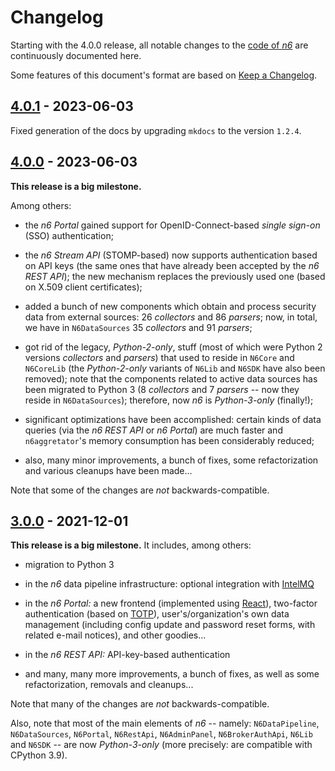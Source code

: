 # Changelog

Starting with the 4.0.0 release, all notable changes to the
[code of _n6_](https://github.com/CERT-Polska/n6) are continuously
documented here.

Some features of this document's format are based on
[Keep a Changelog](https://keepachangelog.com/).


## [4.0.1] - 2023-06-03

Fixed generation of the docs by upgrading `mkdocs` to the version `1.2.4`.


## [4.0.0] - 2023-06-03

**This release is a big milestone.**

Among others:

- the *n6 Portal* gained support for OpenID-Connect-based *single
  sign-on* (SSO) authentication;

- the *n6 Stream API* (STOMP-based) now supports authentication based on
  API keys (the same ones that have already been accepted by the *n6 REST
  API*); the new mechanism replaces the previously used one (based on
  X.509 client certificates);

- added a bunch of new components which obtain and process security
  data from external sources: 26 *collectors* and 86 *parsers*; now,
  in total, we have in `N6DataSources` 35 *collectors* and 91 *parsers*;

- got rid of the legacy, *Python-2-only*, stuff (most of which were
  Python 2 versions *collectors* and *parsers*) that used to reside in
  `N6Core` and `N6CoreLib` (the *Python-2-only* variants of `N6Lib` and
  `N6SDK` have also been removed); note that the components related to
  active data sources has been migrated to Python 3 (8 *collectors* and
  7 *parsers* -- now they reside in `N6DataSources`); therefore, now *n6*
  is *Python-3-only* (finally!);

- significant optimizations have been accomplished: certain kinds of data
  queries (via the *n6 REST API* or *n6 Portal*) are much faster and
  `n6aggretator`'s memory consumption has been considerably reduced;

- also, many minor improvements, a bunch of fixes, some refactorization
  and various cleanups have been made...

Note that some of the changes are *not* backwards-compatible.


## [3.0.0] - 2021-12-01

**This release is a big milestone.** It includes, among others:

- migration to Python 3

- in the *n6* data pipeline infrastructure: optional integration
  with [IntelMQ](https://github.com/certtools/intelmq)

- in the *n6 Portal:* a new frontend (implemented using
  [React](https://reactjs.org/)), two-factor authentication
  (based on [TOTP](https://datatracker.ietf.org/doc/html/rfc6238)),
  user's/organization's own data management (including config update
  and password reset forms, with related e-mail notices), and other
  goodies...

- in the *n6 REST API:* API-key-based authentication

- and many, many more improvements, a bunch of fixes, as well as
  some refactorization, removals and cleanups...

Note that many of the changes are *not* backwards-compatible.

Also, note that most of the main elements of *n6* -- namely:
`N6DataPipeline`, `N6DataSources`, `N6Portal`, `N6RestApi`,
`N6AdminPanel`, `N6BrokerAuthApi`, `N6Lib` and `N6SDK` -- are now
*Python-3-only* (more precisely: are compatible with CPython 3.9).


[4.0.1]: https://github.com/CERT-Polska/n6/compare/v4.0.0...v4.0.1
[4.0.0]: https://github.com/CERT-Polska/n6/compare/v3.0.0...v4.0.0
[3.0.0]: https://github.com/CERT-Polska/n6/compare/v2.0.6a2-dev1...v3.0.0
